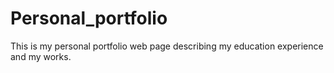 # Personal_portfolio
This is my personal portfolio web page describing my education experience and my works.
